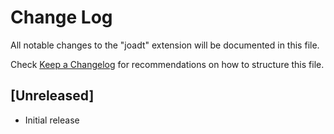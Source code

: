 # Change Log

All notable changes to the "joadt" extension will be documented in this file.

Check [Keep a Changelog](http://keepachangelog.com/) for recommendations on how to structure this file.

## [Unreleased]

- Initial release
